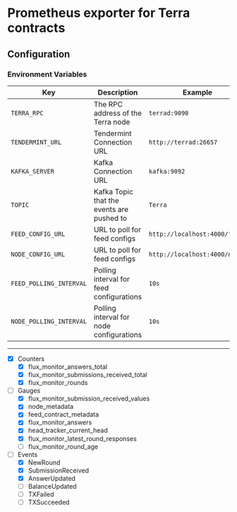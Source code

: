 # Prometheus exporter for Terra contracts

## Configuration
### Environment Variables
| Key                        | Description                                                                                | Example                                                            |
| -------------------------- | ------------------------------------------------------------------------------------------ | ------------------------------------------------------------------ |
| `TERRA_RPC`                | The RPC address of the Terra node                                                          | `terrad:9090`                                                      |
| `TENDERMINT_URL`           | Tendermint Connection URL                                                                  | `http://terrad:26657`                                              |
| `KAFKA_SERVER`             | Kafka Connection URL                                                                       | `kafka:9092`                                                       |
| `TOPIC`                    | Kafka Topic that the events are pushed to                                                  | `Terra`                                                            |
| `FEED_CONFIG_URL`          | URL to poll for feed configs                                                               | `http://localhost:4000/feeds`                                      |
| `NODE_CONFIG_URL`          | URL to poll for feed configs                                                               | `http://localhost:4000/nodes`                                      |
| `FEED_POLLING_INTERVAL`    | Polling interval for feed configurations                                                   | `10s`                                                              |
| `NODE_POLLING_INTERVAL`    | Polling interval for node configurations                                                   | `10s`                                                              |

---
- [x] Counters
  - [x] flux_monitor_answers_total
  - [x] flux_monitor_submissions_received_total
  - [x] flux_monitor_rounds
- [ ] Gauges
  - [x] flux_monitor_submission_received_values
  - [x] node_metadata
  - [x] feed_contract_metadata
  - [x] flux_monitor_answers
  - [x] head_tracker_current_head
  - [x] flux_monitor_latest_round_responses
  - [ ] flux_monitor_round_age
- [ ] Events
  - [x] NewRound
  - [x] SubmissionReceived
  - [x] AnswerUpdated
  - [ ] BalanceUpdated
  - [ ] TXFailed
  - [ ] TXSucceeded